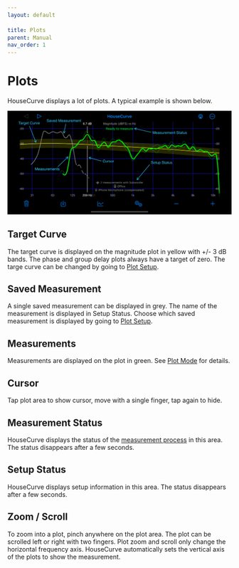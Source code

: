 ```yaml
---
layout: default

title: Plots
parent: Manual
nav_order: 1
---
```


# Plots
HouseCurve displays a lot of plots.  A typical example is shown below.

![housecurve plot](/assets/img/plot_area.png "HouseCurve Measure plot")

## Target Curve
The target curve is displayed on the magnitude plot in yellow with +/- 3 dB bands. The phase and group delay plots always have a target of zero.  The targe curve can be changed by going to [Plot Setup](plot_setup.md#target-curve).

## Saved Measurement
A single saved measurement can be displayed in grey.  The name of the measurement is displayed in Setup Status.  Choose which saved measurement is displayed by going to [Plot Setup](plot_setup.md#saved-measurement).

## Measurements
Measurements are displayed on the plot in green.  See [Plot Mode](plot_setup.md#plot-mode) for details.

## Cursor
Tap plot area to show cursor, move with a single finger, tap again to hide.

## Measurement Status
HouseCurve displays the status of the [measurement process](../usage/measurement_process.md) in this area.  The status disappears after a few seconds.

## Setup Status
HouseCurve displays setup information in this area.  The status disappears after a few seconds.

## Zoom / Scroll
To zoom into a plot, pinch anywhere on the plot area.  The plot can be scrolled left or right with two fingers.  Plot zoom and scroll only change the horizontal frequency axis.  HouseCurve automatically sets the vertical axis of the plots to show the measurement.


